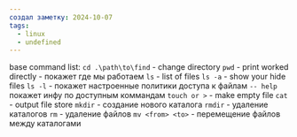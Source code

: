 ```yaml
---
создал заметку: 2024-10-07
tags:
  - linux
  - undefined
---
```

base command list:
`cd .\path\to\find` - change directory
`pwd` - print worked directly - покажет где мы работаем
`ls` - list of files
`ls -a` - show your hide files
`ls -l` - покажет настроенные политики доступа к файлам
`-- help` покажет инфу по доступным коммандам
`touch or >` - make empty file
`cat` - output file store
`mkdir` - создание нового каталога
`rmdir` - удаление каталогов
`rm` - удаление файлов
`mv <from> <to>` - перемещение файлов между каталогами
